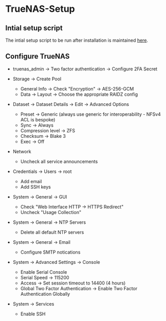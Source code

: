 # TrueNAS-Setup

## Intial setup script

The intial setup script to be run after installation is maintained [here](https://github.com/Metropolis-nexus/Linux-Setup-Scripts).

## Configure TrueNAS

- truenas_admin -> Two factor authentication -> Configure 2FA Secret

- Storage -> Create Pool
    - General Info -> Check "Encryption" -> AES-256-GCM
    - Data -> Layout -> Choose the appropriate RAIDZ config

- Dataset -> Dataset Details -> Edit -> Advanced Options
    - Preset -> Generic (always use generic for interoperability - NFSv4 ACL is bespoke)
    - Sync -> Always
    - Compression level -> ZFS
    - Checksum -> Blake 3
    - Exec -> Off

- Network
    - Uncheck all service announcements

- Credentials -> Users -> root
    - Add email
    - Add SSH keys

- System -> General -> GUI
    - Check "Web Interface HTTP -> HTTPS Redirect"
    - Uncheck "Usage Collection"

- System -> General -> NTP Servers
    - Delete all default NTP servers

- System -> General -> Email
    - Configure SMTP notications

- System -> Advanced Settings -> Console
    - Enable Serial Console
    - Serial Speed -> 115200
    - Access -> Set session timeout to 14400 (4 hours)
    - Global Two Factor Authentication -> Enable Two Factor Authentication Globally

- System -> Services
    - Enable SSH
